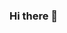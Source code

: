 ### Hi there 👋

<!--
**malavikaiplon/malavikaiplon** is a ✨ _special_ ✨ repository because this repository contains documents of imported projects i did .

Here are some ideas to get you started:

- 🔭 I’m currently working on ...
- 🌱 I’m currently learning ...
- 👯 I’m looking to collaborate on ...
- 🤔 I’m looking for help with ...
- 💬 Ask me about ...
- 📫 How to reach me: ...
- 😄 Pronouns: ...
- ⚡ Fun fact: ...
-->
